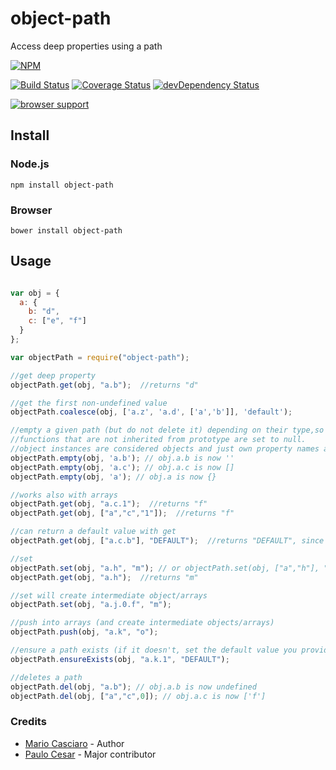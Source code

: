 

object-path
===========

Access deep properties using a path

[![NPM](https://nodei.co/npm/object-path.png?downloads=true)](https://nodei.co/npm/object-path/)

[![Build Status](https://travis-ci.org/mariocasciaro/object-path.png)](https://travis-ci.org/mariocasciaro/object-path)
[![Coverage Status](https://coveralls.io/repos/mariocasciaro/object-path/badge.png)](https://coveralls.io/r/mariocasciaro/object-path)
[![devDependency Status](https://david-dm.org/mariocasciaro/object-path/dev-status.svg)](https://david-dm.org/mariocasciaro/object-path#info=devDependencies)

[![browser support](https://ci.testling.com/mariocasciaro/object-path.png)](https://ci.testling.com/mariocasciaro/object-path)

## Install

### Node.js

```
npm install object-path
```

### Browser

```
bower install object-path
```

## Usage

```javascript

var obj = {
  a: {
    b: "d",
    c: ["e", "f"]
  }
};

var objectPath = require("object-path");

//get deep property
objectPath.get(obj, "a.b");  //returns "d"

//get the first non-undefined value
objectPath.coalesce(obj, ['a.z', 'a.d', ['a','b']], 'default'); 

//empty a given path (but do not delete it) depending on their type,so it retains reference to objects and arrays. 
//functions that are not inherited from prototype are set to null. 
//object instances are considered objects and just own property names are deleted 
objectPath.empty(obj, 'a.b'); // obj.a.b is now ''
objectPath.empty(obj, 'a.c'); // obj.a.c is now []
objectPath.empty(obj, 'a'); // obj.a is now {}

//works also with arrays
objectPath.get(obj, "a.c.1");  //returns "f"
objectPath.get(obj, ["a","c","1"]);  //returns "f"

//can return a default value with get
objectPath.get(obj, ["a.c.b"], "DEFAULT");  //returns "DEFAULT", since a.c.b path doesn't exists, if omitted, returns undefined

//set
objectPath.set(obj, "a.h", "m"); // or objectPath.set(obj, ["a","h"], "m");
objectPath.get(obj, "a.h");  //returns "m"

//set will create intermediate object/arrays
objectPath.set(obj, "a.j.0.f", "m");

//push into arrays (and create intermediate objects/arrays)
objectPath.push(obj, "a.k", "o");

//ensure a path exists (if it doesn't, set the default value you provide)
objectPath.ensureExists(obj, "a.k.1", "DEFAULT");

//deletes a path
objectPath.del(obj, "a.b"); // obj.a.b is now undefined
objectPath.del(obj, ["a","c",0]); // obj.a.c is now ['f']

```

### Credits

* [Mario Casciaro](https://github.com/mariocasciaro) - Author
* [Paulo Cesar](https://github.com/pocesar) - Major contributor




